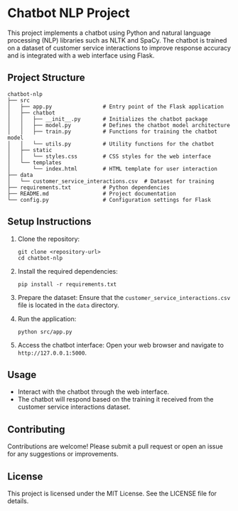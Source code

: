 # Chatbot NLP Project

This project implements a chatbot using Python and natural language processing (NLP) libraries such as NLTK and SpaCy. The chatbot is trained on a dataset of customer service interactions to improve response accuracy and is integrated with a web interface using Flask.

## Project Structure

```
chatbot-nlp
├── src
│   ├── app.py                # Entry point of the Flask application
│   ├── chatbot
│   │   ├── __init__.py       # Initializes the chatbot package
│   │   ├── model.py          # Defines the chatbot model architecture
│   │   ├── train.py          # Functions for training the chatbot model
│   │   └── utils.py          # Utility functions for the chatbot
│   ├── static
│   │   └── styles.css        # CSS styles for the web interface
│   └── templates
│       └── index.html        # HTML template for user interaction
├── data
│   └── customer_service_interactions.csv  # Dataset for training
├── requirements.txt          # Python dependencies
├── README.md                 # Project documentation
└── config.py                 # Configuration settings for Flask
```

## Setup Instructions

1. Clone the repository:
   ```
   git clone <repository-url>
   cd chatbot-nlp
   ```

2. Install the required dependencies:
   ```
   pip install -r requirements.txt
   ```

3. Prepare the dataset:
   Ensure that the `customer_service_interactions.csv` file is located in the `data` directory.

4. Run the application:
   ```
   python src/app.py
   ```

5. Access the chatbot interface:
   Open your web browser and navigate to `http://127.0.0.1:5000`.

## Usage

- Interact with the chatbot through the web interface.
- The chatbot will respond based on the training it received from the customer service interactions dataset.

## Contributing

Contributions are welcome! Please submit a pull request or open an issue for any suggestions or improvements.

## License

This project is licensed under the MIT License. See the LICENSE file for details.